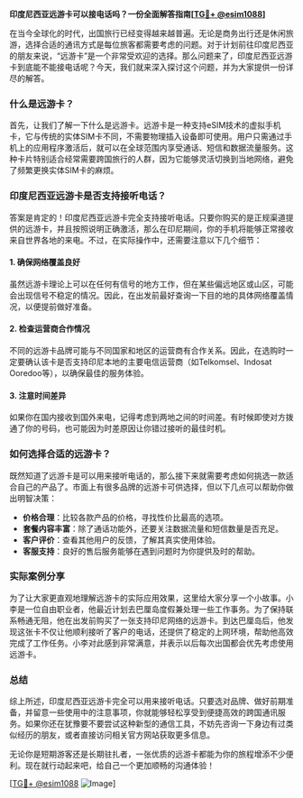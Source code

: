 **印度尼西亚远游卡可以接电话吗？一份全面解答指南[[TG💪+ @esim1088](https://t.me/s/esim1088)]**

在当今全球化的时代，出国旅行已经变得越来越普遍。无论是商务出行还是休闲旅游，选择合适的通讯方式是每位旅客都需要考虑的问题。对于计划前往印度尼西亚的朋友来说，“远游卡”是一个非常受欢迎的选择。那么问题来了，印度尼西亚远游卡到底能不能接电话呢？今天，我们就来深入探讨这个问题，并为大家提供一份详尽的解答。

### 什么是远游卡？

首先，让我们了解一下什么是远游卡。远游卡是一种支持eSIM技术的虚拟手机卡，它与传统的实体SIM卡不同，不需要物理插入设备即可使用。用户只需通过手机上的应用程序激活后，就可以在全球范围内享受通话、短信和数据流量服务。这种卡片特别适合经常需要跨国旅行的人群，因为它能够灵活切换到当地网络，避免了频繁更换实体SIM卡的麻烦。

### 印度尼西亚远游卡是否支持接听电话？

答案是肯定的！印度尼西亚远游卡完全支持接听电话。只要你购买的是正规渠道提供的远游卡，并且按照说明正确激活，那么在印尼期间，你的手机将能够正常接收来自世界各地的来电。不过，在实际操作中，还需要注意以下几个细节：

#### 1. 确保网络覆盖良好
虽然远游卡理论上可以在任何有信号的地方工作，但在某些偏远地区或山区，可能会出现信号不稳定的情况。因此，在出发前最好查询一下目的地的具体网络覆盖情况，以便提前做好准备。

#### 2. 检查运营商合作情况
不同的远游卡品牌可能与不同国家和地区的运营商有合作关系。因此，在选购时一定要确认该卡是否支持印尼本地的主要电信运营商（如Telkomsel、Indosat Ooredoo等），以确保最佳的服务体验。

#### 3. 注意时间差异
如果你在国内接收到国外来电，记得考虑到两地之间的时间差。有时候即使对方拨通了你的号码，也可能因为时差原因让你错过接听的最佳时机。

### 如何选择合适的远游卡？

既然知道了远游卡是可以用来接听电话的，那么接下来就需要考虑如何挑选一款适合自己的产品了。市面上有很多品牌的远游卡可供选择，但以下几点可以帮助你做出明智决策：

- **价格合理**：比较各款产品的价格，寻找性价比最高的选项。
- **套餐内容丰富**：除了通话功能外，还要关注数据流量和短信数量是否充足。
- **客户评价**：查看其他用户的反馈，了解其真实使用体验。
- **客服支持**：良好的售后服务能够在遇到问题时为你提供及时的帮助。

### 实际案例分享

为了让大家更直观地理解远游卡的实际应用效果，这里给大家分享一个小故事。小李是一位自由职业者，他最近计划去巴厘岛度假兼处理一些工作事务。为了保持联系畅通无阻，他在出发前购买了一张支持印尼网络的远游卡。到达巴厘岛后，他发现这张卡不仅让他顺利接听了客户的电话，还提供了稳定的上网环境，帮助他高效完成了工作任务。小李对此感到非常满意，并表示以后每次出国都会优先考虑使用远游卡。

### 总结

综上所述，印度尼西亚远游卡完全可以用来接听电话。只要选对品牌、做好前期准备，并留意一些使用中的注意事项，你就能够轻松享受到便捷高效的跨国通讯服务。如果你还在犹豫要不要尝试这种新型的通信工具，不妨先咨询一下身边有过类似经历的朋友，或者直接访问相关官方网站获取更多信息。

无论你是短期游客还是长期驻扎者，一张优质的远游卡都能为你的旅程增添不少便利。现在就行动起来吧，给自己一个更加顺畅的沟通体验！

[[TG💪+ @esim1088](https://t.me/s/esim1088) ![Image](https://i.postimg.cc/4NQfJmqS/Snipaste-2025-05-13-00-14-12.png)]